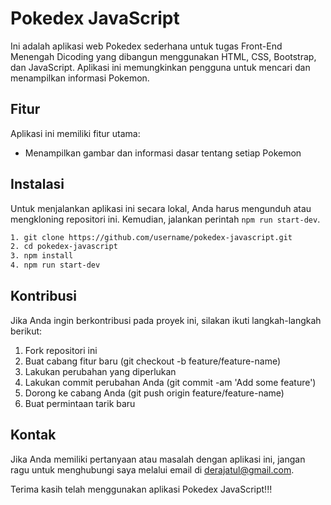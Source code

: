 # Pokedex JavaScript

Ini adalah aplikasi web Pokedex sederhana untuk tugas Front-End Menengah Dicoding yang dibangun menggunakan HTML, CSS, Bootstrap, dan JavaScript. Aplikasi ini memungkinkan pengguna untuk mencari dan menampilkan informasi Pokemon.

## Fitur

Aplikasi ini memiliki fitur utama:

- Menampilkan gambar dan informasi dasar tentang setiap Pokemon

## Instalasi

Untuk menjalankan aplikasi ini secara lokal, Anda harus mengunduh atau mengkloning repositori ini. Kemudian, jalankan perintah `npm run start-dev`.

```sh
1. git clone https://github.com/username/pokedex-javascript.git
2. cd pokedex-javascript
3. npm install
4. npm run start-dev
```
## Kontribusi

Jika Anda ingin berkontribusi pada proyek ini, silakan ikuti langkah-langkah berikut:

1. Fork repositori ini
2. Buat cabang fitur baru (git checkout -b feature/feature-name)
3. Lakukan perubahan yang diperlukan
4. Lakukan commit perubahan Anda (git commit -am 'Add some feature')
5. Dorong ke cabang Anda (git push origin feature/feature-name)
6. Buat permintaan tarik baru

## Kontak

Jika Anda memiliki pertanyaan atau masalah dengan aplikasi ini, jangan ragu untuk menghubungi saya melalui email di derajatul@gmail.com.

Terima kasih telah menggunakan aplikasi Pokedex JavaScript!!!